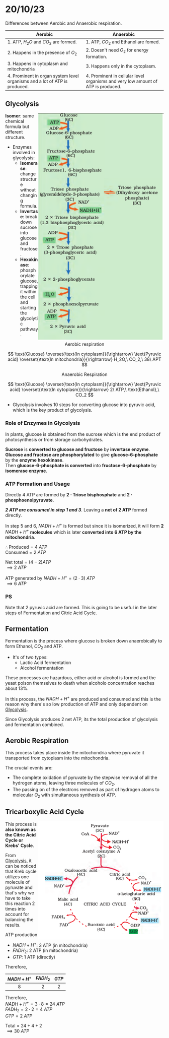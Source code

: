 # 20/10/23 

Differences between Aerobic and Anaerobic respiration. 

| Aerobic | Anaerobic |
|--------------- | --------------- |
| 1. ATP, $H_2O$ and $CO_2$ are formed. | 1. ATP, $CO_2$ and Ethanol are fomed.|
| 2. Happens in the presence of $O_2$| 2. Doesn't need $O_2$ for energy formation. |
| 3. Happens in cytoplasm and mitochondria| 3. Happens only in the cytoplasm. |
| 4. Prominent in organ system level organisms and a lot of ATP is produced. | 4. Prominent in cellular level organisms and very low amount of ATP is produced. |

## Glycolysis 

<img align=right src="./diagrams/ch14/glycolysis-steps.png" width=400> 

**Isomer**: same chemical formula but different structure. 

- Enzymes involved in glycolysis: 
    - **Isomerase**: change structure without changing formula. 
    - **Invertase**: break down sucrose into glucose and fructose. 
    - **Hexokinase**: phosphorylate glucose, trapping it within the cell and starting the glycolytic pathway. 

$$
\text{Aerobic respiration}
$$

$$
\text{Glucose} \overset{\text{In cytoplasm}}{\rightarrow} \text{Pyruvic acid} \overset{\text{In mitochondria}}{\rightarrow} H_2O,\ CO_2,\ 38\ APT 
$$

$$
\text{Anaerobic Respiration}
$$

$$
\text{Glucose} \overset{\text{In cytoplasm}}{\rightarrow} \text{Pyruvic acid} \overset{\text{In cytoplasm}}{\rightarrow} 2\ ATP,\ \text{Ethanol},\ CO_2
$$

- Glycolysis involves 10 steps for converting glucose into pyruvic acid, which is the key product of glycolysis.

### Role of Enzymes in Glycolysis

In plants, glucose is obtained from the sucrose which is the end product of photosynthesis or from storage carbohydrates.

**Sucrose** is **converted to glucose and fructose** by **invertase enzyme**.  
**Glucose and fructose are phosphorylated** to give **glucose-6-phosphate** by the **enzyme hexokinase**.  
Then **glucose-6-phosphate is converted** into **fructose-6-phosphate** by **isomerase enzyme**.

### ATP Formation and Usage 

Directly 4 ATP are formed by **2 $\cdot$ Triose bisphosphate** and **2 $\cdot$ phosphoenolpyruvate**. 

***2 ATP are consumed in step 1 and 3***. Leaving a **net of 2 ATP** formed directly. 

In step 5 and 6, $NADH+H^+$ is formed but since it is isomerized, it will form **2** $NADH+H^+$ **molecules** which is later **converted into 6 ATP by the mitochondria**. 

$\therefore \text{Produced} = 4\ ATP$  
$\text{Consumed} = 2\ ATP$

$\text{Net total} = (4-2) ATP$  
$\implies 2\ ATP$

$\text{ATP generated by } NADH+H^+ = (2 \cdot 3)\ ATP$  
$\implies 6\ ATP$ 

### PS 

Note that 2 pyruvic acid are formed. This is going to be useful in the later steps of Fermentation and Citric Acid Cycle. 

## Fermentation 

Fermentation is the process where glucose is broken down anaerobically to form Ethanol, $CO_2$ and ATP. 

- It's of two types: 
  - Lactic Acid fermentation
  - Alcohol fermentation 

These processes are hazardous, either acid or alcohol is formed and the yeast poison themselves to death when alcoholo concentration reaches about 13%. 

In this process, the $NADH+H^+$ are produced and consumed and this is the reason why there's so low production of ATP and only dependent on [Glycolysis](#glycolysis).

Since Glycolysis produces 2 net ATP, its the total production of glycolysis and fermentation combined. 

## Aerobic Respiration 

This process takes place inside the mitochondria where pyruvate it transported from cytoplasm into the mitochondria. 

The crucial events are:  
- The complete oxidation of pyruvate by the stepwise removal of all the hydrogen atoms, leaving three molecules of $CO_2$.
- The passing on of the electrons removed as part of hydrogen atoms to molecular $O_2$ with simultaneous synthesis of ATP. 

## Tricarboxylic Acid Cycle 

<img align=right src="./diagrams/ch14/kreb-cycle.png" width=400>

This process is **also known as the Citric Acid Cycle or Krebs' Cycle**. 

From [Glycolysis](#glycolysis), it can be noticed that Kreb cycle utilizes one molecule of pyruvate and that's why we have to take this reaction 2 times into account for balancing the results. 

ATP production  
- $NADH+H^+$: 3 ATP (in mitochondria)
- $FADH_2$: 2 ATP (in mitochondria)
- $GTP$: 1 ATP (directly)

Therefore, 

| <center> $NADH+H^+$ | <center> $FADH_2$ | <center> $GTP$ | 
|:-:|:-:|:-:| 
| 8 | 2 | 2 |

Therefore,  
$NADH+H^+ = 3 \cdot 8 = 24\ ATP$  
$FADH_2 = 2 \cdot 2 = 4\ ATP$  
$GTP = 2\ ATP$

$\text{Total = } 24 + 4 + 2$  
$\implies 30\ ATP$